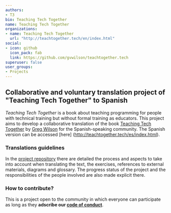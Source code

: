 ```yaml
---
authors:
- T3
bio: Teaching Tech Together
name: Teaching Tech Together
organizations:
- name: Teaching Tech Together
  url: "http://teachtogether.tech/en/index.html"
social:
- icon: github
  icon_pack: fab
  link: https://github.com/gvwilson/teachtogether.tech
superuser: false
user_groups:
- Projects
---
```


## Collaborative and voluntary translation project of "Teaching Tech Together" to Spanish

_Teaching Tech Together_ is a book about teaching programming for people with technical training but without formal training as educators. This project aims to develop a collaborative translation of the book [Teaching Tech Together](http://teachtogether.tech/en/index.html) by [Greg Wilson](https://third-bit.com/) for the Spanish-speaking community. The Spanish version can be accessed [here] (http://teachtogether.tech/es/index.html).

### Translations guidelines

In the [project repository](https://github.com/gvwilson/teachtogether.tech) there are detailed the process and aspects to take into account when translating the text, the exercises, references to external materials, diagrams and glossary. The progress status of the project and the responsibilities of the people involved are also made explicit there.

### How to contribute?

This is a project open to the community in which everyone can participate as long as they __adscribe our [code of conduct](http://teachtogether.tech/es/index.html#s:conduct)__.